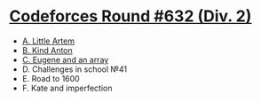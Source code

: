 # [Codeforces Round #632 (Div. 2)](https://codeforces.com/contest/1333)

- [A. Little Artem](https://github.com/wingkwong/competitive-programming/blob/master/codeforces/contests/1333/A.cpp)
- [B. Kind Anton](https://github.com/wingkwong/competitive-programming/blob/master/codeforces/contests/1333/B.cpp)
- [C. Eugene and an array](https://github.com/wingkwong/competitive-programming/blob/master/codeforces/contests/1333/C.cpp)
- D. Challenges in school №41
- E. Road to 1600
- F. Kate and imperfection